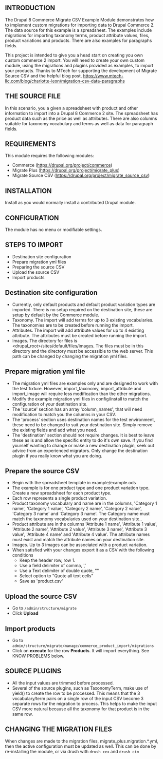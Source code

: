 INTRODUCTION
------------
The Drupal 8 Commerce Migrate CSV Example Module demonstrates how to implement
custom migrations for importing data to Drupal Commerce 2. The data source for
this example is a spreadsheet. The examples include migrations for importing
taxonomy terms, product attribute values, files, product variations and
products. There are also examples for paragraphs fields.

This project is intended to give you a head start on creating you own custom
commerce 2 import. You will need to create your own custom module, using
the migrations and plugins provided as examples, to import your products.
Thanks to MTech for supporting the development of Migrate Source CSV and the
helpful blog post,
https://www.mtech-llc.com/blog/charlotte-leon/migration-csv-data-paragraphs

THE SOURCE FILE
---------------
In this scenario, you a given a spreadsheet with product and other information
to import into a Drupal 8 Commerce 2 site. The spreadsheet has product data
such as the price as well as attributes. There are also columns suitable for
taxonomy vocabulary and terms as well as data for paragraph fields.

REQUIREMENTS
------------
This module requires the following modules:
 * Commerce (https://drupal.org/project/commerce)
 * Migrate Plus (https://drupal.org/project/migrate_plus)
 * Migrate Source CSV (https://drupal.org/project/migrate_source_csv)

INSTALLATION
------------
Install as you would normally install a contributed Drupal module.

CONFIGURATION
-------------
The module has no menu or modifiable settings.

STEPS TO IMPORT
---------------------
* Destination site configuration
* Prepare migration yml files
* Preparing the source CSV
* Upload the source CSV
* Import products

Destination site configuration
------------------------------
* Currently, only default products and default product variation types are
imported. There is no setup required on the destination site, these are setup
by default by the Commerce module.
* Taxonomy. The import will add terms for up to 3 existing vocabularies. The
taxonomies are to be created before running the import.
* Attributes. The import will add attribute values for up to 4 existing
attribute. The attributes must be created before running the import.
* Images. The directory for files is
 <drupal_root>/sites/default/files/images. The files must be in this
 directory and the directory must be accessible to the web server. This path
 can be changed by changing the migration yml files.

Prepare migration yml file
--------------------------
* The migration yml files are examples only and are designed to work with
the test fixture. However, import_taxonomy, import_attribute and import_image
will require less modification than the other migrations.
* Modify the example migration yml files in config/install to match the
configuration of your destination site.
* The 'source' section has an array 'column_names', that will need modification
to match you the columns in your CSV.
* The 'process' section uses destination names for the test environment, these
need to be changed to suit your destination site. Simply remove the existing
fields and add what you need.
* The 'destination' section should not require changes. It is best to leave
these as is and allow the specific entity to do it's own save. If you find
yourself wanting to change or make a new destination plugin, seek out advice
from an experienced migrators. Only change the destination plugin if you really
know what you are doing.

Prepare the source CSV
----------------------
* Begin with the spreadsheet template in example/example.ods
* The example is for one product type and one product variation type. Create a
  new spreadsheet for each product type.
* Each row represents a single product variation.
* Product taxonomy vocabulary and name are in the columns, 'Category 1 name',
  'Category 1 value', 'Category 2 name', 'Category 2 value', 'Category 3 name'
  and 'Category 3 name'. The Category name must match the taxonomy
  vocabularies used on your destination site..
* Product attribute are in the columns 'Attribute 1 name',
   'Attribute 1 value', 'Attribute 2 name', 'Attribute 2 value',
   'Attribute 3 name', 'Attribute 3 value', 'Attribute 4 name' and 'Attribute 4
    value'. The attribute names must exist and match the attribute names on your
    destination site.
* Images. Up to 3 images can be associated with a product variation.
* When satisfied with your changes export it as a CSV with the following
conditions
  * Keep the header row, row 1.
  * Use a field delimiter of comma, ','
  * Use a Text delimiter of double quote, '"'
  * Select option to "Quote all text cells"
  * Save as 'product.csv'

Upload the source CSV
---------------------
* Go to `/admin/structure/migrate`
* Click **Upload**

Import products
---------------
* Go to `admin/structure/migrate/manage/commerce_product_import/migrations`
* Click on **execute** for the row **Products**. It will import everything. See
KNOW PROBLEMS below.

SOURCE PLUGINS
--------------
* All the input values are trimmed before processed.
* Several of the source plugins, such as TaxonomyTerm, make use of yield() to
create the row to be processed. This means that the 3 vocabulary/term pairs on
a single row of the input CSV become 3 separate rows for the migration to
process. This helps to make the input CSV more natural because all the
taxonomy for that product is in the same row.

CHANGING THE MIGRATION FILES
----------------------------
 When changes are made to the migration files, migrate_plus.migration.*.yml,
 then the active configuration must be updated as well. This can be done by
 re-installing the module, or via drush with `drush cex` and `drush cim`
